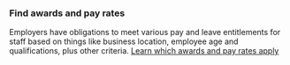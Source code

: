 ### Find awards and pay rates

Employers have obligations to meet various pay and leave entitlements for staff based on things like business location, employee age and qualifications, plus other criteria.
[Learn which awards and pay rates apply](#)
